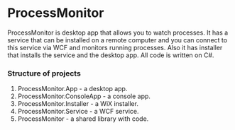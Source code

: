 ProcessMonitor
=====
ProcessMonitor is desktop app that allows you to watch processes. It has a service that can be installed on a remote computer and you can connect to this service via WCF and monitors running processes. Also it has installer that installs the service and the desktop app. All code is written on C#.

### Structure of projects

1. ProcessMonitor.App - a desktop app.
2. ProcessMonitor.ConsoleApp - a console app.
3. ProcessMonitor.Installer - a WiX installer.
4. ProcessMonitor.Service - a WCF service.
5. ProcessMonitor - a shared library with code.
